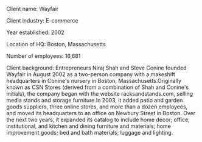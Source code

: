 Client name: Wayfair

Client industry: E-commerce

Year established: 2002

Location of HQ: Boston, Massachusetts

Number of employees: 16,681

Client background:
Entrepreneurs Niraj Shah and Steve Conine founded Wayfair in August 2002 as a two-person company with a makeshift headquarters in Conine's nursery in Boston, Massachusetts.Originally known as CSN Stores (derived from a combination of Shah and Conine's initials), the company began with the website racksandstands.com, selling media stands and storage furniture.In 2003, it added patio and garden goods suppliers, three online stores, and more than a dozen employees, and moved its headquarters to an office on Newbury Street in Boston. Over the next two years, it expanded its catalog to include home décor; office, institutional, and kitchen and dining furniture and materials; home improvement goods; bed and bath materials; luggage and lighting.


